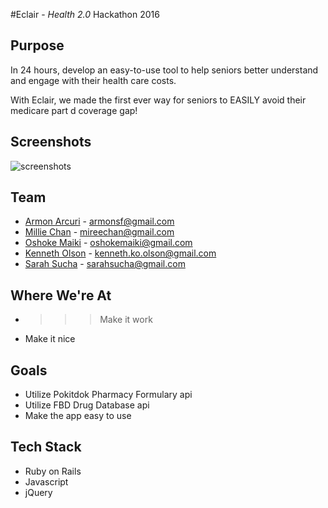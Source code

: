 #Eclair - *Health 2.0* Hackathon 2016

## Purpose
In 24 hours, develop an easy-to-use tool to help seniors better understand and engage with their health care costs.

With Eclair, we made the first ever way for seniors to EASILY avoid their medicare part d coverage gap!


## Screenshots
![screenshots](/public/screenshots.jpg "screenshots")

## Team
* [Armon Arcuri](https://github.com/armoney) - armonsf@gmail.com
* [Millie Chan](https://github.com/milliechan) - mireechan@gmail.com
* [Oshoke Maiki](https://github.com/omaiki) - oshokemaiki@gmail.com
* [Kenneth Olson](https://github.com/kennetholson) - kenneth.ko.olson@gmail.com
* [Sarah Sucha](https://github.com/sarahsucha) - sarahsucha@gmail.com 

## Where We're At
* >>> Make it work
* Make it nice

## Goals
* Utilize Pokitdok Pharmacy Formulary api
* Utilize FBD Drug Database api
* Make the app easy to use

## Tech Stack
* Ruby on Rails
* Javascript
* jQuery

